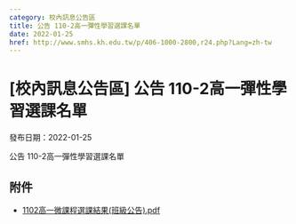 ```yaml
---
category: 校內訊息公告區
title: 公告 110-2高一彈性學習選課名單
date: 2022-01-25
href: http://www.smhs.kh.edu.tw/p/406-1000-2800,r24.php?Lang=zh-tw
---
```


# [校內訊息公告區] 公告 110-2高一彈性學習選課名單
發布日期：2022-01-25

<div><div></div><div><p><span><span>公告 110-2高一彈性學習選課名單</span></span></div></div>

## 附件
- [1102高一微課程選課結果(班級公告).pdf](https://www.smhs.kh.edu.tw/var/file/0/1000/attach/84/pta_2504_4125816_91949.pdf)
